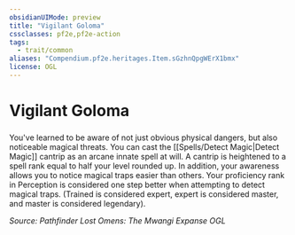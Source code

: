 ```yaml
---
obsidianUIMode: preview
title: "Vigilant Goloma"
cssclasses: pf2e,pf2e-action
tags:
  - trait/common
aliases: "Compendium.pf2e.heritages.Item.sGzhnQpgWErX1bmx"
license: OGL
---
```

# Vigilant Goloma

### 






You've learned to be aware of not just obvious physical dangers, but also noticeable magical threats. You can cast the [[Spells/Detect Magic|Detect Magic]] cantrip as an arcane innate spell at will. A cantrip is heightened to a spell rank equal to half your level rounded up. In addition, your awareness allows you to notice magical traps easier than others. Your proficiency rank in Perception is considered one step better when attempting to detect magical traps. (Trained is considered expert, expert is considered master, and master is considered legendary).

*Source: Pathfinder Lost Omens: The Mwangi Expanse*
*OGL*